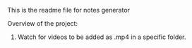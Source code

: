 This is the readme file for notes generator

Overview of the project:

1. Watch for videos to be added as .mp4 in a specific folder.
